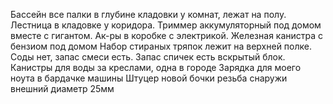 Бассейн все палки в глубине кладовки у комнат, лежат на полу. Лестница в кладовке у коридора.
Триммер аккумуляторный под домом вместе с гигантом. Ак-ры в коробке с электрикой.
Железная канистра с бензиом под домом
Набор стираных тряпок лежит на верхней полке. Соды нет, запас смеси есть. Запас спичек есть вскрытый блок.
Канистры для воды за креслами, одна в городе
Зарядка для моего ноута в бардачке машины
Штуцер новой бочки резьба снаружи внешний диаметр 25мм

